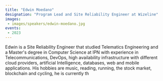 ```yaml
---
title: "Edwin Moedano"
designation: "Program Lead and Site Reliability Engineer at Wizeline"
images:
 - images/speakers/edwin-moedano.jpg
events:
 - 2023
---
```


Edwin is a Site Reliability Engineer that studied Telematics Engineering and a Master's degree in Computer Science at IPN with experience in Telecommunications, DevOps, high availability infrastructure with different cloud providers, artificial Intelligence, databases, web and mobile applications. His hobbies are music, reading, running, the stock market, blockchain and cycling, he is currently th